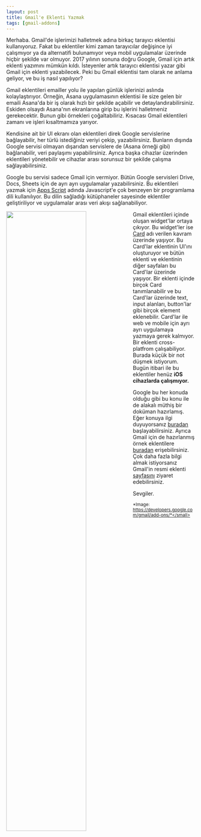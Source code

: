 ```yaml
---
layout: post
title: Gmail'e Eklenti Yazmak
tags: [gmail-addons]
---
```


Merhaba. Gmail'de işlerimizi halletmek adına birkaç tarayıcı eklentisi kullanıyoruz. Fakat bu eklentiler kimi zaman tarayıcılar değişince iyi çalışmıyor ya da alternatifi bulunamıyor veya mobil uygulamalar üzerinde hiçbir şekilde var olmuyor. 2017 yılının sonuna doğru Google, Gmail için artık eklenti yazımını mümkün kıldı. İsteyenler artık tarayıcı eklentisi yazar gibi Gmail için eklenti yazabilecek. Peki bu Gmail eklentisi tam olarak ne anlama geliyor, ve bu iş nasıl yapılıyor?

Gmail eklentileri emailler yolu ile yapılan günlük işlerinizi aslında kolaylaştırıyor. Örneğin, Asana uygulamasının eklentisi ile size gelen bir emaili Asana'da bir iş olarak hızlı bir şekilde açabilir ve detaylandırabilirsiniz. Eskiden olsaydı Asana'nın ekranlarına girip bu işlerini halletmeniz gerekecektir. Bunun gibi örnekleri çoğaltabiliriz. Kısacası Gmail eklentileri zamanı ve işleri kısaltmamıza yarıyor.

Kendisine ait bir UI ekranı olan eklentileri direk Google servislerine bağlayabilir, her türlü istediğiniz veriyi çekip, yazabilirsiniz. Bunların dışında Google servisi olmayan dışarıdan servislere de (Asana örneği gibi) bağlanabilir, veri paylaşımı yapabilirsiniz. Ayrıca başka cihazlar üzerinden eklentileri yönetebilir ve cihazlar arası sorunsuz bir şekilde çalışma sağlayabilirsiniz.

Google bu servisi sadece Gmail için vermiyor. Bütün Google servisleri Drive, Docs, Sheets için de ayrı ayrı uygulamalar yazabilirsiniz. Bu eklentileri yazmak için [Apps Script](https://developers.google.com/apps-script/) adında Javascript'e çok benzeyen bir programlama dili kullanılıyor. Bu dilin sağladığı kütüphaneler sayesinde eklentiler geliştiriliyor ve uygulamalar arası veri akışı sağlanabiliyor.

<img style="float: left; width: 65%; margin-right: 10px;" src="https://developers.google.com/gmail/add-ons/images/top-card-graphic-01.png"> Gmail eklentileri içinde oluşan widget'lar ortaya çıkıyor. Bu widget'ler ise [Card](https://developers.google.com/gmail/add-ons/concepts/cards) adı verilen kavram üzerinde yaşıyor. Bu Card'lar eklentinin UI'ını oluşturuyor ve bütün eklenti ve eklentinin diğer sayfaları bu Card'lar üzerinde yaşıyor. Bir eklenti içinde birçok Card tanımlanabilir ve bu Card'lar üzerinde text, input alanları, button'lar gibi birçok element eklenebilir. Card'lar ile web ve mobile için ayrı ayrı uygulamaya yazmaya gerek kalmıyor. Bir eklenti cross-platfrom çalışabiliyor. Burada küçük bir not düşmek istiyorum. Bugün itibari ile bu eklentiler henüz **iOS cihazlarda çalışmıyor.**

Google bu her konuda olduğu gibi bu konu ile de alakalı müthiş bir doküman hazırlamış. Eğer konuya ilgi duyuyorsanız [buradan](https://developers.google.com/gmail/add-ons/how-tos/building) başlayabilirsiniz. Ayrıca Gmail için de hazırlanmış örnek eklentilere [buradan](https://github.com/googlesamples/gmail-add-ons-samples) erişebilirsiniz. Çok daha fazla bilgi almak istiyorsanız Gmail'in resmi eklenti [sayfasını](https://developers.google.com/gmail/add-ons/) ziyaret edebilirsiniz.

Sevgiler.

<small>*Image: https://developers.google.com/gmail/add-ons/*</small>
